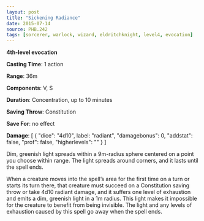 ```yaml
---
layout: post
title: "Sickening Radiance"
date: 2015-07-14
source: PHB.242
tags: [sorcerer, warlock, wizard, eldritchknight, level4, evocation]
---
```


**4th-level evocation**

**Casting Time**: 1 action

**Range**: 36m

**Components**: V, S

**Duration**: Concentration, up to 10 minutes

**Saving Throw**: Constitution

**Save For**: no effect

**Damage**: [ { "dice": "4d10", label: "radiant", "damagebonus": 0, "addstat": false, "prof": false, "higherlevels": "" } ]

Dim, greenish light spreads within a 9m-radius sphere centered on a point you choose within range. The light spreads around corners, and it lasts until the spell ends.

When a creature moves into the spell’s area for the first time on a turn or starts its turn there, that creature must succeed on a Constitution saving throw or take
4d10 radiant damage, and it suffers one level of exhaustion and emits a dim, greenish light in a 1m radius. This light makes it impossible for the creature to benefit
from being invisible. The light and any levels of exhaustion caused by this spell go away when the spell ends.